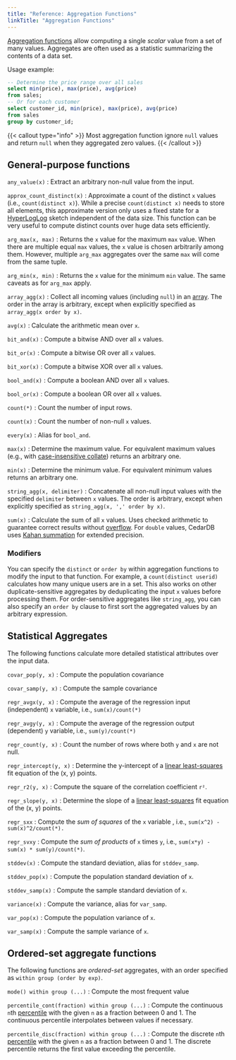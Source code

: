 ```yaml
---
title: "Reference: Aggregation Functions"
linkTitle: "Aggregation Functions"
---
```


[Aggregation functions](https://en.wikipedia.org/wiki/Aggregate_function) allow computing a single *scalar* value from a
set of many values.
Aggregates are often used as a statistic summarizing the contents of a data set.

Usage example:

```sql
-- Determine the price range over all sales
select min(price), max(price), avg(price)
from sales;
-- Or for each customer
select customer_id, min(price), max(price), avg(price)
from sales
group by customer_id;
```

{{< callout type="info" >}}
Most aggregation function ignore `null` values and return `null` when they aggregated zero values.
{{< /callout >}}

## General-purpose functions

`any_value(x)`
: Extract an arbitrary non-null value from the input.

`approx_count_distinct(x)`
: Approximate a count of the distinct `x` values (i.e., `count(distinct x)`).
While a precise `count(distinct x)` needs to store all elements, this approximate version only uses a fixed state for a
[HyperLogLog](https://en.wikipedia.org/wiki/HyperLogLog) sketch independent of the data size.
This function can be very useful to compute distinct counts over huge data sets efficiently.

`arg_max(x, max)`
: Returns the `x` value for the maximum `max` value. When there are multiple equal `max` values, the `x` value is chosen
arbitrarily among them. However, multiple `arg_max` aggregates over the same `max` will come from the same tuple.

`arg_min(x, min)`
: Returns the `x` value for the minimum `min` value. The same caveats as for `arg_max` apply.

`array_agg(x)`
: Collect all incoming values (including `null`) in an [array](/docs/references/datatypes/array).
The order in the array is arbitrary, except when explicitly specified as `array_agg(x order by x)`.

`avg(x)`
: Calculate the arithmetic mean over `x`.

`bit_and(x)`
: Compute a bitwise AND over all `x` values.

`bit_or(x)`
: Compute a bitwise OR over all `x` values.

`bit_xor(x)`
: Compute a bitwise XOR over all `x` values.

`bool_and(x)`
: Compute a boolean AND over all `x` values.

`bool_or(x)`
: Compute a boolean OR over all `x` values.

`count(*)`
: Count the number of input rows.

`count(x)`
: Count the number of non-null `x` values.

`every(x)`
: Alias for `bool_and`.

`max(x)`
: Determine the maximum value. For equivalent maximum values (e.g., with
[case-insensitive collate](/docs/references/datatypes/text/#unicode-collation-support)) returns an arbitrary one.

`min(x)`
: Determine the minimum value. For equivalent minimum values returns an arbitrary one.

`string_agg(x, delimiter)`
: Concatenate all non-null input values with the specified `delimiter` between `x` values.
The order is arbitrary, except when explicitly specified as `string_agg(x, ',' order by x)`.

`sum(x)`
: Calculate the sum of all `x` values.
Uses checked arithmetic to guarantee correct results without [overflow](https://en.wikipedia.org/wiki/Integer_overflow).
For `double` values, CedarDB uses [Kahan summation](https://en.wikipedia.org/wiki/Kahan_summation_algorithm) for
extended precision.

### Modifiers

You can specify the `distinct` or `order by` within aggregation functions to modify the input to that function.
For example, a `count(distinct userid)` calculates how many unique users are in a set.
This also works on other duplicate-sensitive aggregates by deduplicating the input `x` values before processing them.
For order-sensitive aggregates like `string_agg`, you can also specify an `order by` clause to first sort the aggregated
values by an arbitrary expression.

## Statistical Aggregates

The following functions calculate more detailed statistical attributes over the input data.

`covar_pop(y, x)`
: Compute the population covariance

`covar_samp(y, x)`
: Compute the sample covariance

`regr_avgx(y, x)`
: Compute the average of the regression input (independent) `x` variable, i.e., `sum(x)/count(*)`

`regr_avgy(y, x)`
: Compute the average of the regression output (dependent) `y` variable, i.e., `sum(y)/count(*)`

`regr_count(y, x)`
: Count the number of rows where both `y` and `x` are not null.

`regr_intercept(y, x)`
: Determine the y-intercept of a [linear least-squares](https://en.wikipedia.org/wiki/Linear_least_squares) fit equation
of the (x, y) points.

`regr_r2(y, x)`
: Compute the square of the correlation coefficient `r²`.

`regr_slope(y, x)`
: Determine the slope of a [linear least-squares](https://en.wikipedia.org/wiki/Linear_least_squares) fit equation of
the (x, y) points.

`regr_sxx`
: Compute the *sum of squares* of the `x` variable , i.e., `sum(x^2) - sum(x)^2/count(*).`

`regr_svxy`
: Compute the *sum of products* of `x` times `y`, i.e., `sum(x*y) - sum(x) * sum(y)/count(*)`.

`stddev(x)`
: Compute the standard deviation, alias for `stddev_samp`.

`stddev_pop(x)`
: Compute the population standard deviation of `x`.

`stddev_samp(x)`
: Compute the sample standard deviation of `x`.

`variance(x)`
: Compute the variance, alias for `var_samp`.

`var_pop(x)`
: Compute the population variance of `x`.

`var_samp(x)`
: Compute the sample variance of `x`.

## Ordered-set aggregate functions

The following functions are *ordered-set* aggregates, with an order specified as `within group (order by exp)`.

`mode() within group (...)`
: Compute the most frequent value

`percentile_cont(fraction) within group (...)`
: Compute the continuous `n`th [percentile](https://en.wikipedia.org/wiki/Percentile) with the given `n` as a fraction
between 0 and 1.
The continuous percentile interpolates between values if necessary.

`percentile_disc(fraction) within group (...)`
: Compute the discrete `n`th [percentile](https://en.wikipedia.org/wiki/Percentile) with the given `n` as a fraction
between 0 and 1.
The discrete percentile returns the first value exceeding the percentile.
